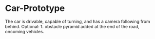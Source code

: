 # Car-Prototype
The car is drivable, capable of turning, and has a camera following from behind.
Optional: 1. obstacle pyramid added at the end of the road, oncoming vehicles.
